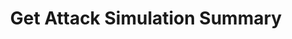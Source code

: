 ---
title: Get Attack Simulation Summary
excerpt: Get the basic summary stats for an attack simulation campaign.
api:
  file: spec.json
  operationId: get_attacksimulations-attacksimulationid
hidden: false
---